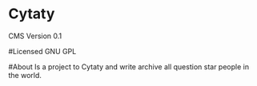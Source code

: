 # Cytaty

CMS
Version 0.1

#Licensed 
GNU GPL

#About
Is a project to Cytaty and write archive all question star people in the world.
